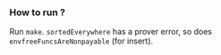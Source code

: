 ### How to run ?

Run `make`.
`sortedEverywhere` has a prover error, so does `envfreeFuncsAreNonpayable` (for insert).
